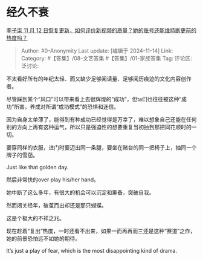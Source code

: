 # 经久不衰
[李子柒 11 月 12 日恢复更新，如何评价新视频的质量？她的账号还能维持断更前的热度吗？](https://www.zhihu.com/question/3963003265/answer/31453399110)

> Author: #0-Anonymity
> Last update: [编辑于 2024-11-14]
> Link:
> Category: #【答集】/08-文艺答集 #【答集】/01-家族答集 
> Tag: 
> 评论区:
> 泛讨论:

不太看好所有的年纪太轻、而又缺少足够阅读量、足够阅历痕迹的文化内容创作者。

尽管踩到某个“风口”可以带来看上去很辉煌的“成功”，但ta们也往往被这种“成功”所害，养成对所谓“成功模式”的恐惧和迷信。

因为自身太单薄了，能得到有种成功已经觉得是万幸了，难以想象自己还能在任何别的方向上再有这种运气，所以只是强迫性的想要重复当初抽到那把同花顺时的一切。

要穿同样的衣服，进门时要迈出同一条腿，要坐在赌台的同一把椅子上，抽同一个牌子的雪茄。

Just like that golden day.

然后非常快的over play his/her hand。

她中断了这么多年，有很大的机会可以沉淀和筹备，突破自我。

然而闭关经年，破茧而出却还是那只蝴蝶。

这是个极大的不祥之兆。

现在趁着“复出”热度，一时还看不出来，如果一而再再而三还是这种“赛道”之作，她的前景恐怕远不如她的期待。

It’s just a play of fear, which is the most disappointing kind of drama.